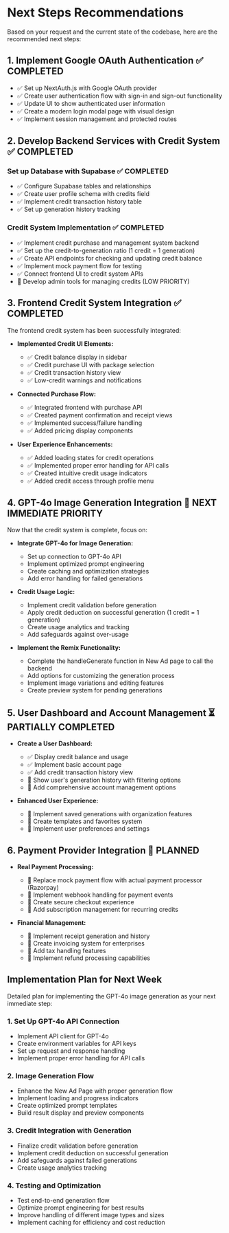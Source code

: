 # Next Steps Recommendations
Based on your request and the current state of the codebase, here are the recommended next steps:

## 1. Implement Google OAuth Authentication ✅ COMPLETED
- ✅ Set up NextAuth.js with Google OAuth provider
- ✅ Create user authentication flow with sign-in and sign-out functionality 
- ✅ Update UI to show authenticated user information
- ✅ Create a modern login modal page with visual design
- ✅ Implement session management and protected routes

## 2. Develop Backend Services with Credit System ✅ COMPLETED

### Set up Database with Supabase ✅ COMPLETED
- ✅ Configure Supabase tables and relationships
- ✅ Create user profile schema with credits field
- ✅ Implement credit transaction history table
- ✅ Set up generation history tracking

### Credit System Implementation ✅ COMPLETED
- ✅ Implement credit purchase and management system backend
- ✅ Set up the credit-to-generation ratio (1 credit = 1 generation)
- ✅ Create API endpoints for checking and updating credit balance
- ✅ Implement mock payment flow for testing
- ✅ Connect frontend UI to credit system APIs
- 🔲 Develop admin tools for managing credits (LOW PRIORITY)

## 3. Frontend Credit System Integration ✅ COMPLETED
The frontend credit system has been successfully integrated:

- **Implemented Credit UI Elements:**
  - ✅ Credit balance display in sidebar
  - ✅ Credit purchase UI with package selection
  - ✅ Credit transaction history view
  - ✅ Low-credit warnings and notifications

- **Connected Purchase Flow:**
  - ✅ Integrated frontend with purchase API
  - ✅ Created payment confirmation and receipt views
  - ✅ Implemented success/failure handling
  - ✅ Added pricing display components

- **User Experience Enhancements:**
  - ✅ Added loading states for credit operations
  - ✅ Implemented proper error handling for API calls
  - ✅ Created intuitive credit usage indicators
  - ✅ Added credit access through profile menu

## 4. GPT-4o Image Generation Integration 🔲 NEXT IMMEDIATE PRIORITY
Now that the credit system is complete, focus on:

- **Integrate GPT-4o for Image Generation:**
  - Set up connection to GPT-4o API
  - Implement optimized prompt engineering
  - Create caching and optimization strategies
  - Add error handling for failed generations

- **Credit Usage Logic:**
  - Implement credit validation before generation
  - Apply credit deduction on successful generation (1 credit = 1 generation)
  - Create usage analytics and tracking
  - Add safeguards against over-usage

- **Implement the Remix Functionality:**
  - Complete the handleGenerate function in New Ad page to call the backend
  - Add options for customizing the generation process
  - Implement image variations and editing features
  - Create preview system for pending generations

## 5. User Dashboard and Account Management ⏳ PARTIALLY COMPLETED

- **Create a User Dashboard:**
  - ✅ Display credit balance and usage
  - ✅ Implement basic account page
  - ✅ Add credit transaction history view
  - 🔲 Show user's generation history with filtering options
  - 🔲 Add comprehensive account management options

- **Enhanced User Experience:**
  - 🔲 Implement saved generations with organization features
  - 🔲 Create templates and favorites system
  - 🔲 Implement user preferences and settings

## 6. Payment Provider Integration 🔲 PLANNED

- **Real Payment Processing:**
  - 🔲 Replace mock payment flow with actual payment processor (Razorpay)
  - 🔲 Implement webhook handling for payment events
  - 🔲 Create secure checkout experience
  - 🔲 Add subscription management for recurring credits

- **Financial Management:**
  - 🔲 Implement receipt generation and history
  - 🔲 Create invoicing system for enterprises
  - 🔲 Add tax handling features
  - 🔲 Implement refund processing capabilities

## Implementation Plan for Next Week
Detailed plan for implementing the GPT-4o image generation as your next immediate step:

### 1. Set Up GPT-4o API Connection
- Implement API client for GPT-4o
- Create environment variables for API keys
- Set up request and response handling
- Implement proper error handling for API calls

### 2. Image Generation Flow
- Enhance the New Ad Page with proper generation flow
- Implement loading and progress indicators
- Create optimized prompt templates
- Build result display and preview components

### 3. Credit Integration with Generation
- Finalize credit validation before generation
- Implement credit deduction on successful generation
- Add safeguards against failed generations
- Create usage analytics tracking

### 4. Testing and Optimization
- Test end-to-end generation flow
- Optimize prompt engineering for best results
- Improve handling of different image types and sizes
- Implement caching for efficiency and cost reduction
